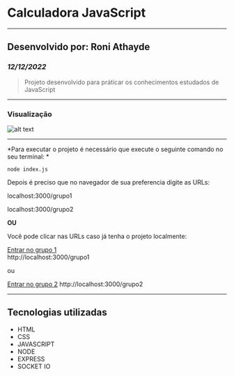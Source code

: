 # Calculadora JavaScript

---

## Desenvolvido por: Roni Athayde

### *12/12/2022*

> Projeto desenvolvido para práticar os conhecimentos estudados de JavaScript

---

### Visualização


![alt text](./imagem-projeto-calculadora.jpg)

--- 

*Para executar o projeto é necessário que execute o seguinte comando no seu terminal: *

`node index.js`

Depois é preciso que no navegador de sua preferencia digite as URLs:

localhost:3000/grupo1

localhost:3000/grupo2

**OU**

Você pode clicar nas URLs caso já tenha o projeto localmente:

<a href="localhost:3000/grupo1" target="_blank">Entrar no grupo 1</a> </br>
http://localhost:3000/grupo1

ou

<a href="localhost:3000/grupo2" target="_blank">Entrar no grupo 2</a>
http://localhost:3000/grupo2

---

## Tecnologias utilizadas

* HTML
* CSS
* JAVASCRIPT
* NODE
* EXPRESS
* SOCKET IO
